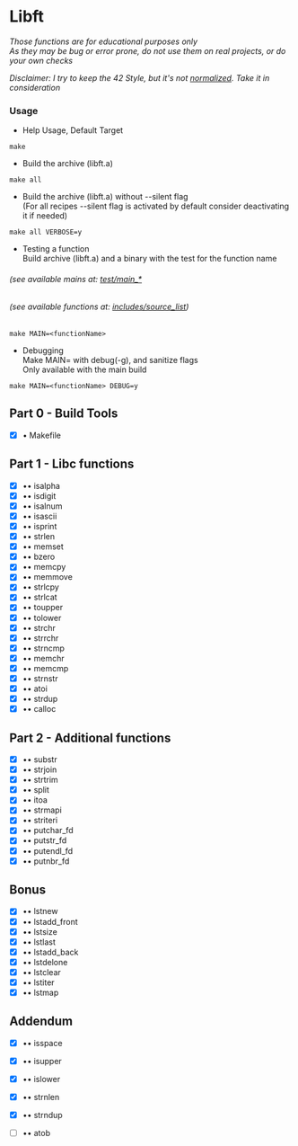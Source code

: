 # Libft

_Those functions are for educational purposes only_  
_As they may be bug or error prone, do not use them on real projects, or do your own checks_  

_Disclaimer: I try to keep the 42 Style, but it's not [normalized](https://github.com/sumxtx/norminette). Take it in consideration_

### Usage
- Help Usage, Default Target
```
make
```
- Build the archive (libft.a)  
```
make all
```
- Build the archive (libft.a) without --silent flag  
(For all recipes --silent flag is activated by default consider deactivating it if needed)  
```
make all VERBOSE=y
```
- Testing a function  
Build archive (libft.a) and a binary with the test for the function name
###### (see available mains at: [test/main_*](https://github.com/sumxtx/Libft/tree/main/tests)
###### (see available functions at: [includes/source_list](https://github.com/sumxtx/Libft/blob/main/includes/source_list))
```
make MAIN=<functionName>
```

- Debugging  
Make MAIN=<functionName> with debug(-g), and sanitize flags  
Only available with the main build
```
make MAIN=<functionName> DEBUG=y
```

## Part 0 - Build Tools 

- [x] • Makefile

## Part 1 - Libc functions

- [x] •• isalpha  
- [x] •• isdigit  
- [x] •• isalnum  
- [x] •• isascii  
- [x] •• isprint  
- [x] •• strlen  
- [x] •• memset  
- [x] •• bzero  
- [x] •• memcpy  
- [x] •• memmove  
- [x] •• strlcpy  
- [x] •• strlcat  
- [x] •• toupper  
- [x] •• tolower  
- [x] •• strchr  
- [x] •• strrchr  
- [x] •• strncmp  
- [x] •• memchr  
- [x] •• memcmp  
- [x] •• strnstr  
- [x] •• atoi  
- [x] •• strdup  
- [x] •• calloc    

## Part 2 - Additional functions

- [x] •• substr  
- [x] •• strjoin     
- [x] •• strtrim  
- [x] •• split  
- [x] •• itoa  
- [x] •• strmapi
- [x] •• striteri
- [x] •• putchar_fd
- [x] •• putstr_fd
- [x] •• putendl_fd
- [x] •• putnbr_fd

## Bonus

- [x] •• lstnew
- [x] •• lstadd_front
- [x] •• lstsize
- [x] •• lstlast
- [x] •• lstadd_back
- [x] •• lstdelone
- [x] •• lstclear
- [x] •• lstiter
- [x] •• lstmap

## Addendum

- [x] •• isspace  
- [x] •• isupper  
- [x] •• islower  
- [x] •• strnlen  
- [x] •• strndup  
- [ ] •• atob  

